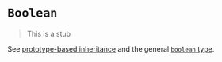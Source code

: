 # `Boolean`

> This is a stub

See [prototype-based inheritance][concept-prototype-inheritance] and the general [`boolean` type][type-boolean].

[concept-prototype-inheritance]: ../../../languages/javascript/info/prototype_inheritance.md
[type-boolean]: ../../../reference/types/boolean.md
